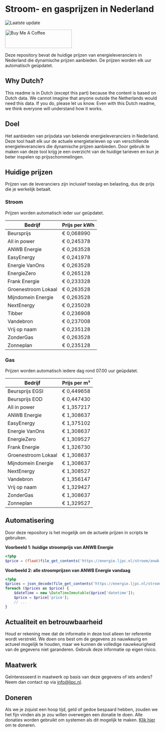# Stroom- en gasprijzen in Nederland

![Laatste update](https://img.shields.io/badge/laatste%20update-2024--12--09%2000%3A00%20CET-brightgreen)

<a href="https://www.buymeacoffee.com/Lars-" target="_blank"><img src="https://cdn.buymeacoffee.com/buttons/v2/default-orange.png" alt="Buy Me A Coffee" height="60" style="height: 60px !important;width: 217px !important;" ></a>

Deze repository bevat de huidige prijzen van energieleveranciers in Nederland die dynamische prijzen aanbieden. De prijzen worden elk uur automatisch geüpdatet.

## Why Dutch?

This readme is in Dutch (except this part) because the content is based on Dutch data. We cannot imagine that anyone outside the Netherlands would need this data. If you do, please let us know. Even with this Dutch readme, we think
everyone will understand how it works.

## Doel

Het aanbieden van prijsdata van bekende energieleveranciers in Nederland. Deze tool haalt elk uur de actuele energietarieven op van verschillende energieleveranciers die dynamische prijzen aanbieden. Door gebruik te maken van deze tool
krijg je een overzicht van de huidige tarieven en kun je beter inspelen op prijsschommelingen.

## Huidige prijzen

Prijzen van de leveranciers zijn inclusief toeslag en belasting, dus de prijs die je werkelijk betaalt.

### Stroom

Prijzen worden automatisch ieder uur geüpdatet.

 Bedrijf | Prijs per kWh 
---------|---------------
Beursprijs | € 0,068990
All in power | € 0,245378
ANWB Energie | € 0,263528
EasyEnergy | € 0,241978
Energie VanOns | € 0,263528
EnergieZero | € 0,265128
Frank Energie | € 0,233328
Groenestroom Lokaal | € 0,263528
Mijndomein Energie | € 0,263528
NextEnergy | € 0,235028
Tibber | € 0,236908
Vandebron | € 0,237008
Vrij op naam | € 0,235128
ZonderGas | € 0,263528
Zonneplan | € 0,235128


### Gas

Prijzen worden automatisch iedere dag rond 07.00 uur geüpdatet.

 Bedrijf | Prijs per m³ 
---------|--------------
Beursprijs EGSI | € 0,449658
Beursprijs EOD | € 0,447430
All in power | € 1,357217
ANWB Energie | € 1,308637
EasyEnergy | € 1,375102
Energie VanOns | € 1,308637
EnergieZero | € 1,309527
Frank Energie | € 1,326730
Groenestroom Lokaal | € 1,308637
Mijndomein Energie | € 1,308637
NextEnergy | € 1,308527
Vandebron | € 1,356147
Vrij op naam | € 1,329427
ZonderGas | € 1,308637
Zonneplan | € 1,329527


## Automatisering

Door deze repository is het mogelijk om de actuele prijzen in scripts te gebruiken.

**Voorbeeld 1: huidige stroomprijs van ANWB Energie**

```php
<?php
$price = (float)file_get_contents('https://energie.ljpc.nl/stroom/anwb-energie-nu.txt');

```

**Voorbeeld 2: alle stroomprijzen van ANWB Energie vandaag**

```php
<?php
$prices = json_decode(file_get_contents('https://energie.ljpc.nl/stroom/all-in-power-vandaag.json'),true);
foreach ($prices as $price) {
    $dateTime = new \DateTimeImmutable($price['datetime']);
    $price = $price['price'];
    // ...
}
```

## Actualiteit en betrouwbaarheid

Houd er rekening mee dat de informatie in deze tool alleen ter referentie wordt verstrekt. We doen ons best om de gegevens zo nauwkeurig en actueel mogelijk te houden, maar we kunnen de volledige nauwkeurigheid van de gegevens niet
garanderen. Gebruik deze informatie op eigen risico.

## Maatwerk

Geïnteresseerd in maatwerk op basis van deze gegevens of iets anders? Neem dan contact op
via [info@ljpc.nl](mailto:info@ljpc.nl?subject=Energie%20prijzen).

## Doneren

Als we je zojuist een hoop tijd, geld of gedoe bespaard hebben, zouden we het fijn vinden als je zou willen overwegen een
donatie te doen. Alle donaties worden gebruikt om systemen als dit mogelijk te
maken. [Klik hier](https://www.buymeacoffee.com/Lars-) om te doneren.

